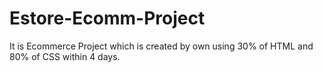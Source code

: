 # Estore-Ecomm-Project
It is Ecommerce Project which is created by own using 30% of HTML and 80% of CSS within 4 days. 
